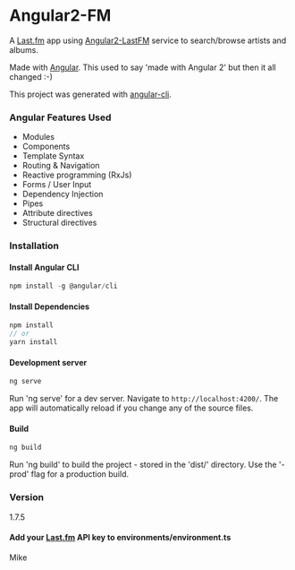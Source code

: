 # Angular2-FM

A [Last.fm](http://www.last.fm/) app using [Angular2-LastFM](https://github.com/mikeybyker/angular2-lastfm) service to search/browse artists and albums.

Made with [Angular](https://angular.io/). This used to say 'made with Angular 2' but then it all changed :-)

This project was generated with [angular-cli](https://cli.angular.io/).

### Angular Features Used
  - Modules
  - Components
  - Template Syntax
  - Routing &amp; Navigation
  - Reactive programming (RxJs)
  - Forms / User Input
  - Dependency Injection
  - Pipes
  - Attribute directives
  - Structural directives

### Installation
#### Install Angular CLI
```javascript
npm install -g @angular/cli
```
#### Install Dependencies
```javascript
npm install
// or
yarn install
```

#### Development server
```javascript
ng serve
```
Run 'ng serve' for a dev server. Navigate to `http://localhost:4200/`. The app will automatically reload if you change any of the source files.

#### Build
```javascript
ng build
```
Run 'ng build' to build the project - stored in the 'dist/' directory. Use the '-prod' flag for a production build.

### Version
1.7.5

#### Add your [Last.fm](http://www.last.fm/api/account/create) API key to environments/environment.ts

Mike
